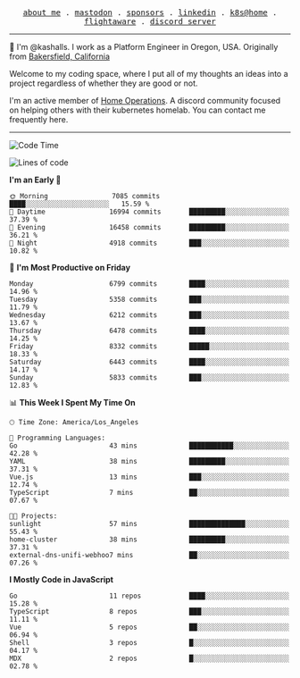 <p align="center">
  <samp>
    <a href="https://jordanjones.org/">about me</a> .
    <a rel="me" href="https://mastodon.social/@kashall">mastodon</a> .
    <a href="https://github.com/sponsors/kashalls">sponsors</a> .
    <a href="https://linkedin.com/in/jordpjones">linkedin</a> .
    <a href="https://github.com/kashalls/home-cluster">k8s@home</a> .
    <a href="https://flightaware.com/adsb/stats/user/kashalls">flightaware</a> .
    <a href="https://discord.gg/V2WrCfqba9">discord server</a>
  </samp>
</p>

----------------------------------------------------------------

:wave: I'm @kashalls. I work as a Platform Engineer in Oregon, USA. Originally from [Bakersfield, California](https://maps.app.goo.gl/QQMtywTWghpXB6Tu6)

Welcome to my coding space, where I put all of my thoughts an ideas into a project regardless of whether they are good or not.

I'm an active member of [Home Operations](https://discord.gg/home-operations). A discord community focused on helping others with their kubernetes homelab. You can contact me frequently here.

----------------------------------------------------------------
<!--START_SECTION:waka-->
![Code Time](http://img.shields.io/badge/Code%20Time-2%2C447%20hrs%2010%20mins-blue)

![Lines of code](https://img.shields.io/badge/From%20Hello%20World%20I%27ve%20Written-10.6%20million%20lines%20of%20code-blue)

**I'm an Early 🐤** 

```text
🌞 Morning                7085 commits        ████░░░░░░░░░░░░░░░░░░░░░   15.59 % 
🌆 Daytime                16994 commits       █████████░░░░░░░░░░░░░░░░   37.39 % 
🌃 Evening                16458 commits       █████████░░░░░░░░░░░░░░░░   36.21 % 
🌙 Night                  4918 commits        ███░░░░░░░░░░░░░░░░░░░░░░   10.82 % 
```
📅 **I'm Most Productive on Friday** 

```text
Monday                   6799 commits        ████░░░░░░░░░░░░░░░░░░░░░   14.96 % 
Tuesday                  5358 commits        ███░░░░░░░░░░░░░░░░░░░░░░   11.79 % 
Wednesday                6212 commits        ███░░░░░░░░░░░░░░░░░░░░░░   13.67 % 
Thursday                 6478 commits        ████░░░░░░░░░░░░░░░░░░░░░   14.25 % 
Friday                   8332 commits        █████░░░░░░░░░░░░░░░░░░░░   18.33 % 
Saturday                 6443 commits        ████░░░░░░░░░░░░░░░░░░░░░   14.17 % 
Sunday                   5833 commits        ███░░░░░░░░░░░░░░░░░░░░░░   12.83 % 
```


📊 **This Week I Spent My Time On** 

```text
🕑︎ Time Zone: America/Los_Angeles

💬 Programming Languages: 
Go                       43 mins             ███████████░░░░░░░░░░░░░░   42.28 % 
YAML                     38 mins             █████████░░░░░░░░░░░░░░░░   37.31 % 
Vue.js                   13 mins             ███░░░░░░░░░░░░░░░░░░░░░░   12.74 % 
TypeScript               7 mins              ██░░░░░░░░░░░░░░░░░░░░░░░   07.67 % 

🐱‍💻 Projects: 
sunlight                 57 mins             ██████████████░░░░░░░░░░░   55.43 % 
home-cluster             38 mins             █████████░░░░░░░░░░░░░░░░   37.31 % 
external-dns-unifi-webhoo7 mins              ██░░░░░░░░░░░░░░░░░░░░░░░   07.26 % 
```

**I Mostly Code in JavaScript** 

```text
Go                       11 repos            ████░░░░░░░░░░░░░░░░░░░░░   15.28 % 
TypeScript               8 repos             ███░░░░░░░░░░░░░░░░░░░░░░   11.11 % 
Vue                      5 repos             ██░░░░░░░░░░░░░░░░░░░░░░░   06.94 % 
Shell                    3 repos             █░░░░░░░░░░░░░░░░░░░░░░░░   04.17 % 
MDX                      2 repos             █░░░░░░░░░░░░░░░░░░░░░░░░   02.78 % 
```




<!--END_SECTION:waka-->
